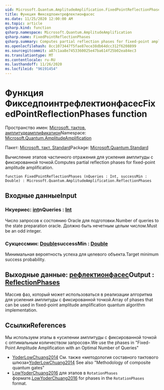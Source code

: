 ```yaml
---
uid: Microsoft.Quantum.AmplitudeAmplification.FixedPointReflectionPhases
title: Функция Фикседпоинтрефлектионфасес
ms.date: 11/25/2020 12:00:00 AM
ms.topic: article
qsharp.kind: function
qsharp.namespace: Microsoft.Quantum.AmplitudeAmplification
qsharp.name: FixedPointReflectionPhases
qsharp.summary: Computes partial reflection phases for fixed-point amplitude amplification.
ms.openlocfilehash: 8cc1073447f5fae87ece38db64dcc312f6208899
ms.sourcegitcommit: a87c1aa8e7453360025e47ba614f25b02ea84ec3
ms.translationtype: MT
ms.contentlocale: ru-RU
ms.lasthandoff: 11/26/2020
ms.locfileid: "96191454"
---
```

# <a name="fixedpointreflectionphases-function"></a><span data-ttu-id="6b74e-102">Функция Фикседпоинтрефлектионфасес</span><span class="sxs-lookup"><span data-stu-id="6b74e-102">FixedPointReflectionPhases function</span></span>

<span data-ttu-id="6b74e-103">Пространство имен: [Microsoft. тактов. амплитудеамплификатион](xref:Microsoft.Quantum.AmplitudeAmplification)</span><span class="sxs-lookup"><span data-stu-id="6b74e-103">Namespace: [Microsoft.Quantum.AmplitudeAmplification](xref:Microsoft.Quantum.AmplitudeAmplification)</span></span>

<span data-ttu-id="6b74e-104">Пакет: [Microsoft. такт. Standard](https://nuget.org/packages/Microsoft.Quantum.Standard)</span><span class="sxs-lookup"><span data-stu-id="6b74e-104">Package: [Microsoft.Quantum.Standard](https://nuget.org/packages/Microsoft.Quantum.Standard)</span></span>


<span data-ttu-id="6b74e-105">Вычисление этапов частичного отражения для усиления амплитуды с фиксированной точкой.</span><span class="sxs-lookup"><span data-stu-id="6b74e-105">Computes partial reflection phases for fixed-point amplitude amplification.</span></span>

```qsharp
function FixedPointReflectionPhases (nQueries : Int, successMin : Double) : Microsoft.Quantum.AmplitudeAmplification.ReflectionPhases
```


## <a name="input"></a><span data-ttu-id="6b74e-106">Входные данные</span><span class="sxs-lookup"><span data-stu-id="6b74e-106">Input</span></span>

### <a name="nqueries--int"></a><span data-ttu-id="6b74e-107">Нкуериес: [int](xref:microsoft.quantum.lang-ref.int)</span><span class="sxs-lookup"><span data-stu-id="6b74e-107">nQueries : [Int](xref:microsoft.quantum.lang-ref.int)</span></span>

<span data-ttu-id="6b74e-108">Число запросов к состоянию Oracle для подготовки.</span><span class="sxs-lookup"><span data-stu-id="6b74e-108">Number of queries to the state preparation oracle.</span></span> <span data-ttu-id="6b74e-109">Должно быть нечетным целым числом.</span><span class="sxs-lookup"><span data-stu-id="6b74e-109">Must be an odd integer.</span></span>


### <a name="successmin--double"></a><span data-ttu-id="6b74e-110">Сукцессмин: [Double](xref:microsoft.quantum.lang-ref.double)</span><span class="sxs-lookup"><span data-stu-id="6b74e-110">successMin : [Double](xref:microsoft.quantum.lang-ref.double)</span></span>

<span data-ttu-id="6b74e-111">Минимальная вероятность успеха для целевого объекта.</span><span class="sxs-lookup"><span data-stu-id="6b74e-111">Target minimum success probability.</span></span>



## <a name="output--reflectionphases"></a><span data-ttu-id="6b74e-112">Выходные данные: [рефлектионфасес](xref:Microsoft.Quantum.AmplitudeAmplification.ReflectionPhases)</span><span class="sxs-lookup"><span data-stu-id="6b74e-112">Output : [ReflectionPhases](xref:Microsoft.Quantum.AmplitudeAmplification.ReflectionPhases)</span></span>

<span data-ttu-id="6b74e-113">Массив фаз, который может использоваться в реализации алгоритма для усиления амплитуды с фиксированной точкой.</span><span class="sxs-lookup"><span data-stu-id="6b74e-113">Array of phases that can be used in fixed-point amplitude amplification quantum algorithm implementation.</span></span>

## <a name="references"></a><span data-ttu-id="6b74e-114">Ссылки</span><span class="sxs-lookup"><span data-stu-id="6b74e-114">References</span></span>

<span data-ttu-id="6b74e-115">Мы используем этапы в «усилении амплитуды с фиксированной точкой с оптимальным количеством запросов».</span><span class="sxs-lookup"><span data-stu-id="6b74e-115">We use the phases in "Fixed-Point Amplitude Amplification with an Optimal Number of Queries"</span></span>

- <span data-ttu-id="6b74e-116">[YoderLowChuang2014](https://arxiv.org/abs/1409.3305) См. также «методология составного тактового шлюза»</span><span class="sxs-lookup"><span data-stu-id="6b74e-116">[YoderLowChuang2014](https://arxiv.org/abs/1409.3305) See also "Methodology of composite quantum gates"</span></span>
- <span data-ttu-id="6b74e-117">[LowYoderChuang2016](https://arxiv.org/abs/1603.03996) для этапов в `RotationPhases` формате.</span><span class="sxs-lookup"><span data-stu-id="6b74e-117">[LowYoderChuang2016](https://arxiv.org/abs/1603.03996) for phases in the `RotationPhases` format.</span></span>